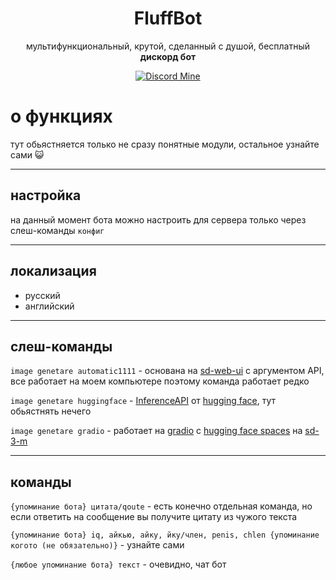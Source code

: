 <div align="center">

# FluffBot

мультифункциональный, крутой, сделанный с душой, бесплатный **дискорд бот**

[![Discord Mine](https://img.shields.io/discord/1152572002088009749?label=discord&logo=discord&logoColor=white)](https://discord.gg/4eVSEj9jku)

</div>

# о функциях

тут обьястняется только не сразу понятные модули, остальное узнайте сами 😺

---
## настройка
на данный момент бота можно настроить для сервера только через слеш-команды `конфиг`

---
## локализация
- русский
- английский

---
## слеш-команды
`image genetare automatic1111` - основана на [sd-web-ui](https://github.com/AUTOMATIC1111/stable-diffusion-webui) с аргументом API, все работает на моем компьютере поэтому команда работает редко

`image genetare huggingface` - [InferenceAPI](https://huggingface.co/docs/inference-providers/tasks/index) от [hugging face](https://huggingface.co/), тут обьястнять нечего

`image genetare gradio` - работает на [gradio](https://www.gradio.app/) с [hugging face spaces](https://huggingface.co/spaces/stabilityai/stable-diffusion-3-medium) на [sd-3-m](https://huggingface.co/stabilityai/stable-diffusion-3-medium)

---
## команды
`{упоминание бота} цитата/qoute` - есть конечно отдельная команда, но если ответить на сообщение вы получите цитату из чужого текста

`{упоминание бота} iq, айкью, айку, йку/член, penis, chlen {упоминание когото (не обязательно)}` - узнайте сами

`{любое упоминание бота} текст` - очевидно, чат бот

